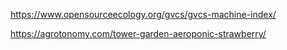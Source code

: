 https://www.opensourceecology.org/gvcs/gvcs-machine-index/

https://agrotonomy.com/tower-garden-aeroponic-strawberry/
